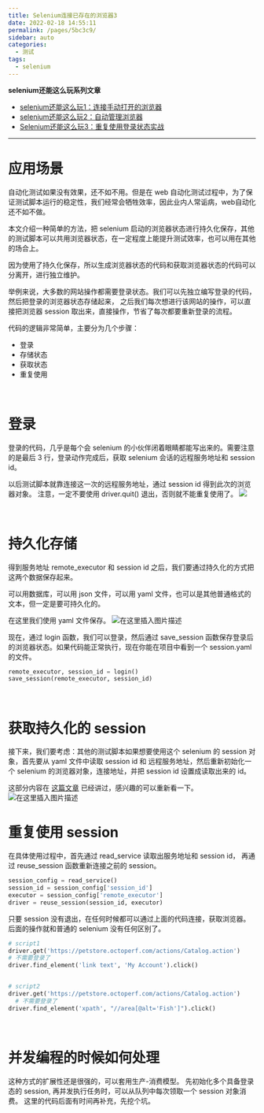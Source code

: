 ```yaml
---
title: Selenium连接已存在的浏览器3
date: 2022-02-18 14:55:11
permalink: /pages/5bc3c9/
sidebar: auto
categories:
  - 测试
tags:
  - selenium
---
```

**selenium还能这么玩系列文章**

- [selenium还能这么玩1：连接手动打开的浏览器](https://blog.csdn.net/looker53/article/details/122951590)
- [selenium还能这么玩2：自动管理浏览器](https://blog.csdn.net/looker53/article/details/122953099)
- [Selenium还能这么玩3：重复使用登录状态实战](https://blog.csdn.net/looker53/article/details/122967340)

---

# 应用场景

自动化测试如果没有效果，还不如不用。但是在 web 自动化测试过程中，为了保证测试脚本运行的稳定性，我们经常会牺牲效率，因此业内人常诟病，web自动化还不如不做。

本文介绍一种简单的方法，把 selenium 启动的浏览器状态进行持久化保存，其他的测试脚本可以共用浏览器状态，在一定程度上能提升测试效率，也可以用在其他的场合上。

因为使用了持久化保存，所以生成浏览器状态的代码和获取浏览器状态的代码可以分离开，进行独立维护。

举例来说，大多数的网站操作都需要登录状态。我们可以先独立编写登录的代码，然后把登录的浏览器状态存储起来， 之后我们每次想进行该网站的操作，可以直接把浏览器 session 取出来，直接操作，节省了每次都要重新登录的流程。

代码的逻辑非常简单，主要分为几个步骤：

- 登录
- 存储状态
- 获取状态
- 重复使用

<br>

# 登录

登录的代码，几乎是每个会 selenium 的小伙伴闭着眼睛都能写出来的。需要注意的是最后 3 行，登录动作完成后，获取 selenium 会话的远程服务地址和 session id。

以后测试脚本就靠连接这一次的远程服务地址，通过 session id 得到此次的浏览器对象。 注意，一定不要使用 driver.quit() 退出，否则就不能重复使用了。
![](https://img-blog.csdnimg.cn/28c3c9715e15493d9b2d8ac2ac74fafe.png)

<br>

# 持久化存储

得到服务地址 remote_executor 和 session id 之后，我们要通过持久化的方式把这两个数据保存起来。

可以用数据库，可以用 json 文件，可以用 yaml 文件，也可以是其他普通格式的文本，但一定是要可持久化的。

在这里我们使用 yaml 文件保存。
![在这里插入图片描述](https://img-blog.csdnimg.cn/da1f45a8aed6440ea1d065b550909e2c.png)


现在，通过 login 函数，我们可以登录，然后通过 save_session 函数保存登录后的浏览器状态。如果代码能正常执行，现在你能在项目中看到一个 session.yaml 的文件。

```python
remote_executor, session_id = login()
save_session(remote_executor, session_id)
```

<br>

# 获取持久化的 session

接下来，我们要考虑：其他的测试脚本如果想要使用这个 selenium 的 session 对象，首先要从 yaml 文件中读取 session id 和 远程服务地址，然后重新初始化一个 selenium 的浏览器对象，连接地址，并把 session id 设置成读取出来的 id。

这部分内容在 [这篇文章](https://blog.csdn.net/looker53/article/details/122953099) 已经讲过，感兴趣的可以重新看一下。
![在这里插入图片描述](https://img-blog.csdnimg.cn/86ff65b5a3ad40ed81a2be323c047e38.png)
<br>

# 重复使用 session

在具体使用过程中，首先通过 read_service 读取出服务地址和 session id， 再通过 reuse_session 函数重新连接之前的 session。

```python
session_config = read_service()
session_id = session_config['session_id']
executor = session_config['remote_executor']
driver = reuse_session(session_id, executor)
```

只要 session 没有退出，在任何时候都可以通过上面的代码连接，获取浏览器。后面的操作就和普通的 selenium 没有任何区别了。

```python
# script1
driver.get('https://petstore.octoperf.com/actions/Catalog.action')
# 不需要登录了
driver.find_element('link text', 'My Account').click()


# script2
driver.get('https://petstore.octoperf.com/actions/Catalog.action')
  # 不需要登录了
driver.find_element('xpath', "//area[@alt='Fish']").click()
```

<br>

# 并发编程的时候如何处理

这种方式的扩展性还是很强的，可以套用生产-消费模型。 先初始化多个具备登录态的 session,  再并发执行任务时，可以从队列中每次领取一个 session 对象消费。 这里的代码后面有时间再补充，先挖个坑。

